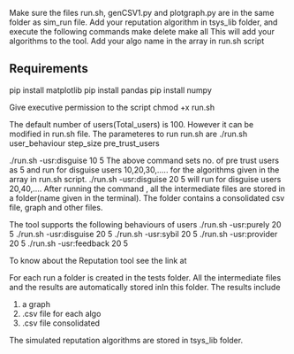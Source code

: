 Make sure the files run.sh, genCSV1.py and plotgraph.py are in the same folder as sim_run file.
Add your reputation algorithm in tsys_lib folder, and execute the following commands
  make delete
  make all
This will add your algorithms to the tool.
Add your algo name in the array in run.sh script 

## Requirements
  pip install matplotlib
  pip install pandas
  pip install numpy
  
 Give executive permission to the script
  chmod +x run.sh

The default number of users(Total_users) is 100. However it can be modified in run.sh file.
The parameteres to run run.sh are
  ./run.sh user_behaviour step_size pre_trust_users

  ./run.sh -usr:disguise 10 5
The above command sets no. of pre trust users as 5 and run for disguise users 10,20,30,..... for the algorithms given in the array in run.sh  script.
  ./run.sh -usr:disguise 20 5 will run for disguise users 20,40,....
After running the command , all the intermediate files are stored in a folder(name given in the terminal). The folder contains a consolidated csv file, graph and other files. 



The tool supports the following behaviours of users
./run.sh -usr:purely 20 5
./run.sh -usr:disguise 20 5
./run.sh -usr:sybil 20 5
./run.sh -usr:provider 20 5
./run.sh -usr:feedback 20 5

To know about the Reputation tool see the link at 

For each run a folder is created in the tests folder. All the intermediate files and the results are automatically stored inIn this folder.
The results include
1) a graph
2) .csv file for each algo
3) .csv file consolidated

The simulated reputation algorithms are stored in tsys_lib folder.


